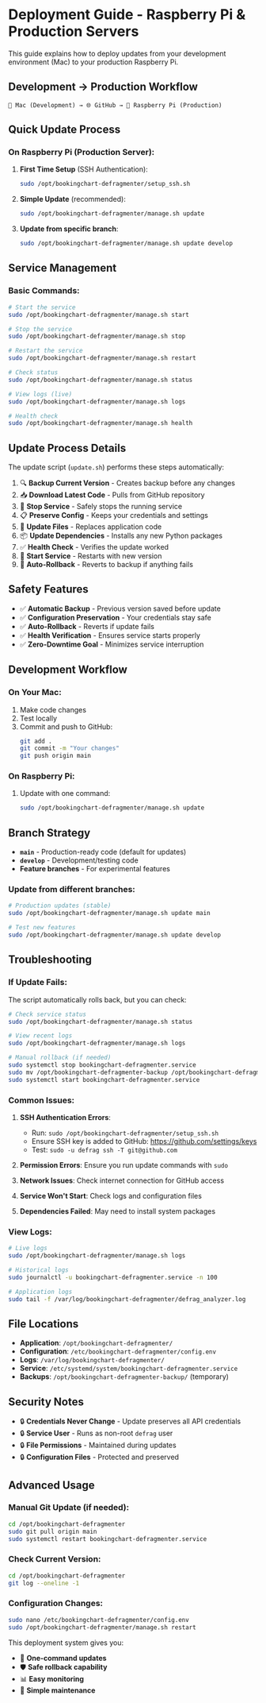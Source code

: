 # Deployment Guide - Raspberry Pi & Production Servers

This guide explains how to deploy updates from your development environment (Mac) to your production Raspberry Pi.

## Development → Production Workflow

```
📱 Mac (Development) → 🌐 GitHub → 🥧 Raspberry Pi (Production)
```

## Quick Update Process

### On Raspberry Pi (Production Server):

1. **First Time Setup** (SSH Authentication):
   ```bash
   sudo /opt/bookingchart-defragmenter/setup_ssh.sh
   ```

2. **Simple Update** (recommended):
   ```bash
   sudo /opt/bookingchart-defragmenter/manage.sh update
   ```

3. **Update from specific branch**:
   ```bash
   sudo /opt/bookingchart-defragmenter/manage.sh update develop
   ```

## Service Management

### Basic Commands:
```bash
# Start the service
sudo /opt/bookingchart-defragmenter/manage.sh start

# Stop the service
sudo /opt/bookingchart-defragmenter/manage.sh stop

# Restart the service
sudo /opt/bookingchart-defragmenter/manage.sh restart

# Check status
sudo /opt/bookingchart-defragmenter/manage.sh status

# View logs (live)
sudo /opt/bookingchart-defragmenter/manage.sh logs

# Health check
sudo /opt/bookingchart-defragmenter/manage.sh health
```

## Update Process Details

The update script (`update.sh`) performs these steps automatically:

1. 🔍 **Backup Current Version** - Creates backup before any changes
2. 📥 **Download Latest Code** - Pulls from GitHub repository  
3. 🛑 **Stop Service** - Safely stops the running service
4. 📋 **Preserve Config** - Keeps your credentials and settings
5. 🔄 **Update Files** - Replaces application code
6. 📦 **Update Dependencies** - Installs any new Python packages
7. ✅ **Health Check** - Verifies the update worked
8. 🚀 **Start Service** - Restarts with new version
9. 🔄 **Auto-Rollback** - Reverts to backup if anything fails

## Safety Features

- ✅ **Automatic Backup** - Previous version saved before update
- ✅ **Configuration Preservation** - Your credentials stay safe
- ✅ **Auto-Rollback** - Reverts if update fails
- ✅ **Health Verification** - Ensures service starts properly
- ✅ **Zero-Downtime Goal** - Minimizes service interruption

## Development Workflow

### On Your Mac:
1. Make code changes
2. Test locally
3. Commit and push to GitHub:
   ```bash
   git add .
   git commit -m "Your changes"
   git push origin main
   ```

### On Raspberry Pi:
1. Update with one command:
   ```bash
   sudo /opt/bookingchart-defragmenter/manage.sh update
   ```

## Branch Strategy

- **`main`** - Production-ready code (default for updates)
- **`develop`** - Development/testing code
- **Feature branches** - For experimental features

### Update from different branches:
```bash
# Production updates (stable)
sudo /opt/bookingchart-defragmenter/manage.sh update main

# Test new features
sudo /opt/bookingchart-defragmenter/manage.sh update develop
```

## Troubleshooting

### If Update Fails:
The script automatically rolls back, but you can check:

```bash
# Check service status
sudo /opt/bookingchart-defragmenter/manage.sh status

# View recent logs
sudo /opt/bookingchart-defragmenter/manage.sh logs

# Manual rollback (if needed)
sudo systemctl stop bookingchart-defragmenter.service
sudo mv /opt/bookingchart-defragmenter-backup /opt/bookingchart-defragmenter
sudo systemctl start bookingchart-defragmenter.service
```

### Common Issues:

1. **SSH Authentication Errors**: 
   - Run: `sudo /opt/bookingchart-defragmenter/setup_ssh.sh`
   - Ensure SSH key is added to GitHub: https://github.com/settings/keys
   - Test: `sudo -u defrag ssh -T git@github.com`

2. **Permission Errors**: Ensure you run update commands with `sudo`
3. **Network Issues**: Check internet connection for GitHub access
4. **Service Won't Start**: Check logs and configuration files
5. **Dependencies Failed**: May need to install system packages

### View Logs:
```bash
# Live logs
sudo /opt/bookingchart-defragmenter/manage.sh logs

# Historical logs
sudo journalctl -u bookingchart-defragmenter.service -n 100

# Application logs
sudo tail -f /var/log/bookingchart-defragmenter/defrag_analyzer.log
```

## File Locations

- **Application**: `/opt/bookingchart-defragmenter/`
- **Configuration**: `/etc/bookingchart-defragmenter/config.env`
- **Logs**: `/var/log/bookingchart-defragmenter/`
- **Service**: `/etc/systemd/system/bookingchart-defragmenter.service`
- **Backups**: `/opt/bookingchart-defragmenter-backup/` (temporary)

## Security Notes

- 🔒 **Credentials Never Change** - Update preserves all API credentials
- 🔒 **Service User** - Runs as non-root `defrag` user
- 🔒 **File Permissions** - Maintained during updates
- 🔒 **Configuration Files** - Protected and preserved

## Advanced Usage

### Manual Git Update (if needed):
```bash
cd /opt/bookingchart-defragmenter
sudo git pull origin main
sudo systemctl restart bookingchart-defragmenter.service
```

### Check Current Version:
```bash
cd /opt/bookingchart-defragmenter
git log --oneline -1
```

### Configuration Changes:
```bash
sudo nano /etc/bookingchart-defragmenter/config.env
sudo /opt/bookingchart-defragmenter/manage.sh restart
```

This deployment system gives you:
- 🚀 **One-command updates**
- 🛡️ **Safe rollback capability** 
- 📊 **Easy monitoring**
- 🔧 **Simple maintenance**
